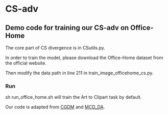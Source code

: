 # CS-adv

## Demo code for training our CS-adv on Office-Home

The core part of CS divergence is in CSutils.py.

In order to train the model, please download the Office-Home dataset from the official website. 

Then modify the data path in line 211 in train_image_officehome_cs.py. 

### Run 
sh run_office_home.sh  will train the Art to Clipart task by default. 


Our code is adapted from [CGDM](https://github.com/lijin118/CGDM) and [MCD_DA]([https://github.com/mil-tokyo/MCD_DA]).

